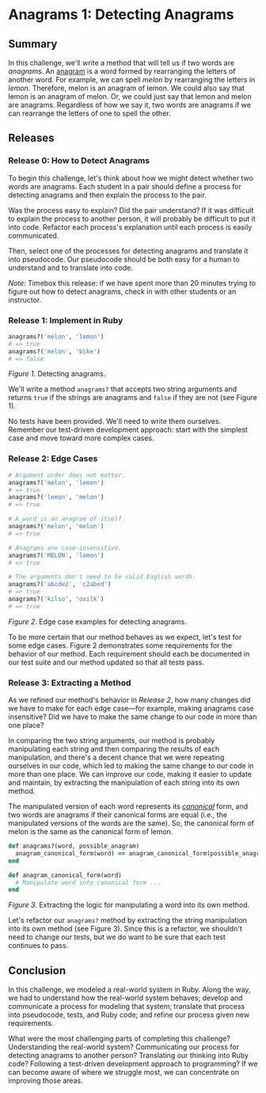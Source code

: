 # Anagrams 1: Detecting Anagrams

## SummaryIn this challenge, we'll write a method that will tell us if two words are *anagrams*.  An [anagram][wikipedia anagram] is a word formed by rearranging the letters of another word. For example, we can spell *melon* by rearranging the letters in *lemon*.  Therefore, melon is an anagram of lemon.  We could also say that lemon is an anagram of melon.  Or, we could just say that lemon and melon are anagrams.  Regardless of how we say it, two words are anagrams if we can rearrange the letters of one to spell the other.


## Releases
### Release 0: How to Detect Anagrams
To begin this challenge, let's think about how we might detect whether two words are anagrams.  Each student in a pair should define a process for detecting anagrams and then explain the process to the pair.

Was the process easy to explain?  Did the pair understand?  If it was difficult to explain the process to another person, it will probably be difficult to put it into code.  Refactor each process's explanation until each process is easily communicated.

Then, select one of the processes for detecting anagrams and translate it into pseudocode.  Our pseudocode should be both easy for a human to understand and to translate into code.

*Note:*  Timebox this release:  if we have spent more than 20 minutes trying to figure out how to detect anagrams, check in with other students or an instructor.


### Release 1: Implement in Ruby
```ruby
anagrams?('melon', 'lemon')
# => true
anagrams?('melon', 'bike')
# => false
```
*Figure 1*.  Detecting anagrams.

We'll write a method `anagrams?` that accepts two string arguments and returns `true` if the strings are anagrams and `false` if they are not (see Figure 1).

No tests have been provided.  We'll need to write them ourselves.  Remember our test-driven development approach: start with the simplest case and move toward more complex cases.


### Release 2: Edge Cases
```ruby
# Argument order does not matter.
anagrams?('melon', 'lemon')
# => true
anagrams?('lemon', 'melon')
# => true

# A word is an anagram of itself.
anagrams?('melon', 'melon')
# => true

# Anagrams are case-insensitive.
anagrams?('MELON', 'lemon')
# => true

# The arguments don't need to be valid English words.
anagrams?('abcde2', 'c2abed')
# => true
anagrams?('kilso', 'osilk')
# => true
```
*Figure 2*.  Edge case examples for detecting anagrams.

To be more certain that our method behaves as we expect, let's test for some edge cases.  Figure 2 demonstrates some requirements for the behavior of our method.  Each requirement should each be documented in our test suite and our method updated so that all tests pass.


### Release 3: Extracting a Method
As we refined our method's behavior in *Release 2*, how many changes did we have to make for each edge case—for example, making anagrams case insensitive?  Did we have to make the same change to our code in more than one place?

In comparing the two string arguments, our method is probably manipulating each string and then comparing the results of each manipulation, and there's a decent chance that we were repeating ourselves in our code, which led to making the same change to our code in more than one place.  We can improve our code, making it easier to update and maintain, by extracting the manipulation of each string into its own method.

The manipulated version of each word represents its [*canonical*][wikipedia canonicalization] form, and two words are anagrams if their canonical forms are equal (i.e., the manipulated versions of the words are the same).  So, the canonical form of melon is the same as the canonical form of lemon.

```ruby
def anagrams?(word, possible_anagram)
  anagram_canonical_form(word) == anagram_canonical_form(possible_anagram)
end

def anagram_canonical_form(word)
  # Manipulate word into canonical form ...
end
```
*Figure 3*.  Extracting the logic for manipulating a word into its own method.

Let's refactor our `anagrams?` method by extracting the string manipulation into its own method (see Figure 3).  Since this is a refactor, we shouldn't need to change our tests, but we do want to be sure that each test continues to pass.


## Conclusion
In this challenge, we modeled a real-world system in Ruby.  Along the way, we had to understand how the real-world system behaves; develop and communicate a process for modeling that system; translate that process into pseudocode, tests, and Ruby code; and refine our process given new requirements.

What were the most challenging parts of completing this challenge?  Understanding the real-world system?  Communicating our process for detecting anagrams to another person?  Translating our thinking into Ruby code?  Following a test-driven development approach to programming?  If we can become aware of where we struggle most, we can concentrate on improving those areas.


[wikipedia anagram]: http://en.wikipedia.org/wiki/Anagram
[wikipedia canonicalization]: https://en.wikipedia.org/wiki/Canonicalization
